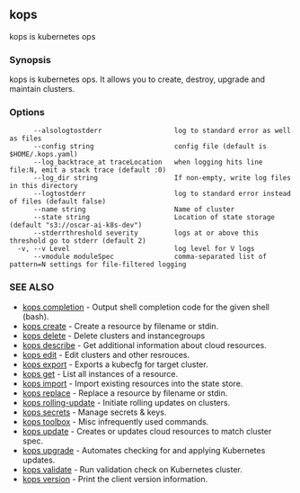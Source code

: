 ## kops

kops is kubernetes ops

### Synopsis


kops is kubernetes ops.
It allows you to create, destroy, upgrade and maintain clusters.

### Options

```
      --alsologtostderr                  log to standard error as well as files
      --config string                    config file (default is $HOME/.kops.yaml)
      --log_backtrace_at traceLocation   when logging hits line file:N, emit a stack trace (default :0)
      --log_dir string                   If non-empty, write log files in this directory
      --logtostderr                      log to standard error instead of files (default false)
      --name string                      Name of cluster
      --state string                     Location of state storage (default "s3://oscar-ai-k8s-dev")
      --stderrthreshold severity         logs at or above this threshold go to stderr (default 2)
  -v, --v Level                          log level for V logs
      --vmodule moduleSpec               comma-separated list of pattern=N settings for file-filtered logging
```

### SEE ALSO
* [kops completion](kops_completion.md)	 - Output shell completion code for the given shell (bash).
* [kops create](kops_create.md)	 - Create a resource by filename or stdin.
* [kops delete](kops_delete.md)	 - Delete clusters and instancegroups
* [kops describe](kops_describe.md)	 - Get additional information about cloud resources.
* [kops edit](kops_edit.md)	 - Edit clusters and other resrouces.
* [kops export](kops_export.md)	 - Exports a kubecfg for target cluster.
* [kops get](kops_get.md)	 - List all instances of a resource.
* [kops import](kops_import.md)	 - Import existing resources into the state store.
* [kops replace](kops_replace.md)	 - Replace a resource by filename or stdin.
* [kops rolling-update](kops_rolling-update.md)	 - Initiate rolling updates on clusters.
* [kops secrets](kops_secrets.md)	 - Manage secrets & keys.
* [kops toolbox](kops_toolbox.md)	 - Misc infrequently used commands.
* [kops update](kops_update.md)	 - Creates or updates cloud resources to match cluster spec.
* [kops upgrade](kops_upgrade.md)	 - Automates checking for and applying Kubernetes updates.
* [kops validate](kops_validate.md)	 - Run validation check on Kubernetes cluster.
* [kops version](kops_version.md)	 - Print the client version information.

